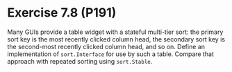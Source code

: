 # Exercise 7.8 (P191)

Many GUIs provide a table widget with a stateful multi-tier sort:
the primary sort key is the most recently clicked column head,
the secondary sort key is the second-most recently clicked column head, and so on.
Define an implementation of `sort.Interface` for use by such a table.
Compare that approach with repeated sorting using `sort.Stable`.

